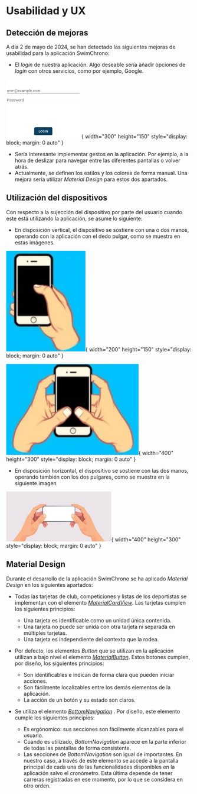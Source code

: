 # Usabilidad y UX

## Detección de mejoras

A día 2 de mayo de 2024, se han detectado las siguientes mejoras de usabilidad para la aplicación SwimChrono:

- El _login_ de nuestra aplicación. Algo deseable sería añadir opciones de _login_ con otros servicios, como por ejemplo, Google.

![Login de la aplicación](./images/login.png){ width="300" height="150" style="display: block; margin: 0 auto" }


- Sería interesante implementar gestos en la aplicación. Por ejemplo, a la hora de deslizar para navegar entre las diferentes pantallas o volver atrás.
- Actualmente, se definen los estilos y los colores de forma manual. Una mejora sería utilizar _Material Design_ para estos dos apartados.

## Utilización del dispositivos

Con respecto a la sujección del dispositivo por parte del usuario cuando este está utilizando la aplicación, se asume lo siguiente:

- En disposición vertical, el dispositivo se sostiene con una o dos manos, operando con la aplicación con el dedo pulgar, como se muestra en estas imágenes.

![Sujección móvil vertical 1](./images/disposiciones/vertical_1.png){ width="200" height="150" style="display: block; margin: 0 auto" } 

![Sujección móvil vertical 2](./images/disposiciones/vertical_2.png){ width="400" height="300" style="display: block; margin: 0 auto" }

- En disposición horizontal, el dispositivo se sostiene con las dos manos, operando también con los dos pulgares, como se muestra en la siguiente imagen

![Sujección móvil horizontal 1](./images/disposiciones/horizontal_1.png){ width="400" height="300" style="display: block; margin: 0 auto" }

## Material Design

Durante el desarrollo de la aplicación SwimChrono se ha aplicado _Material Design_ en los siguientes apartados:

- Todas las tarjetas de club, competiciones y listas de los deportistas se implementan con el elemento [_MaterialCardView_](https://m2.material.io/components/cards). Las tarjetas cumplen los siguientes principios:
	- Una tarjeta es identificable como un unidad única contenida.
	- Una tarjeta no puede ser unida con otra tarjeta ni separada en múltiples tarjetas.
	- Una tarjeta es independiente del contexto que la rodea.

- Por defecto, los elementos _Button_ que se utilizan en la aplicación utilizan a bajo nivel el elemento [_MaterialButton_](https://m2.material.io/components/buttons). Estos botones cumplen, por diseño, los siguientes principios:
	- Son identificables e indican de forma clara que pueden iniciar acciones.
	- Son fácilmente localizables entre los demás elementos de la aplicación.
	- La acción de un botón y su estado son claros.

- Se utiliza el elemento [_BottomNavigation_](https://m2.material.io/components/bottom-navigation) . Por diseño, este elemento cumple los siguientes principios:
	- Es ergónomico: sus secciones son fácilmente alcanzables para el usuario.
	- Cuando es utilizado, _BottomNavigation_ aparece en la parte inferior de todas las pantallas de forma consistente.
	- Las secciones de _BottomNavigation_ son igual de importantes. En nuestro caso, a través de este elemento se accede a la pantalla principal de cada una de las funcionalidades disponibles en la aplicación salvo el cronómetro. Esta última depende de tener carreras registradas en ese momento, por lo que se considera en otro orden.

